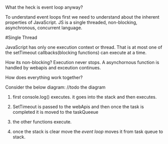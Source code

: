What the heck is event loop anyway?

To understand event loops first we need to understand about the inherent properties of JavaScript.
JS is a single threaded, non-blocking, asynchronous, concurrent language.

#Single Thread

JavaScript has only one execution context or thread. That is at most one of the setTimeout callbacks(blocking functions) can execute 
at a time.

How its non-blocking?
Execution never stops. A asynchornous function is handled by webapis and exceution continues.

How does everything work together?

Consider the below diagram:
//todo the diagram

1. first console.log()  executes. it goes into the stack and then executes.

2. SetTimeout is passed to the webApis and then once the task is completed it is moved to the taskQueeue

3. the other functions execute.

4. once the stack is clear move the *event loop* moves it from task queue to stack.

